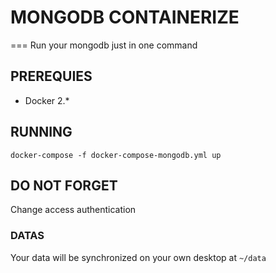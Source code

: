 # MONGODB CONTAINERIZE
===
Run your mongodb just in one command

## PREREQUIES
* Docker 2.*

## RUNNING
```shell
docker-compose -f docker-compose-mongodb.yml up
```
## DO NOT FORGET
Change access authentication

### DATAS
Your data will be synchronized on your own desktop at `~/data` 